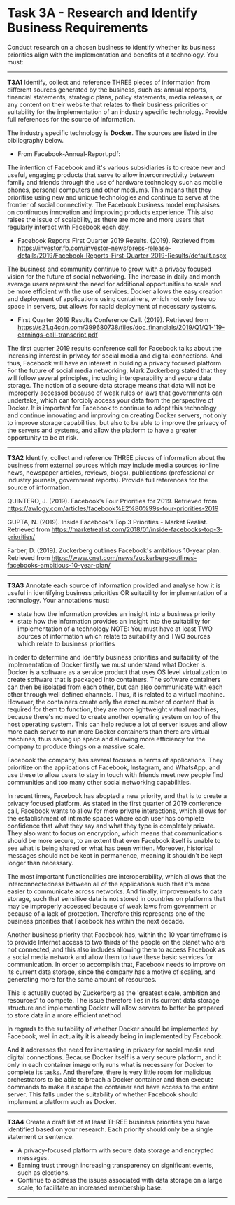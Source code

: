 # Task 3A - Research and Identify Business Requirements

Conduct research on a chosen business to identify whether its business priorities align with the implementation and benefits of a technology. You must:

-----------------------------------------------

**T3A1** Identify, collect and reference THREE pieces of information from different sources generated by the business, such as: annual reports, financial statements, strategic plans, policy statements, media releases, or any content on their website that relates to their business priorities or suitability for the implementation of an industry specific technology. Provide full references for the source of information.

The industry specific technology is **Docker**. The sources are listed in the bibliography below.

 - From Facebook-Annual-Report.pdf: 

The intention of Facebook and it's various subsidiaries is to create new and useful, engaging products that serve to allow interconnectivity between family and friends through the use of hardware technology such as mobile phones, personal computers and other mediums. This means that they prioritise using new and unique technologies and continue to serve at the frontier of social connectivity. The Facebook business model emphasises on continuous innovation and improving products experience. This also raises the issue of scalability, as there are more and more users that regularly interact with Facebook each day.

 - Facebook Reports First Quarter 2019 Results. (2019). Retrieved from https://investor.fb.com/investor-news/press-release-details/2019/Facebook-Reports-First-Quarter-2019-Results/default.aspx

The business and community continue to grow, with a privacy focused vision for the future of social networking. The increase in daily and month average users represent the need for additional opportunities to scale and be more efficient with the use of services. Docker allows the easy creation and deployment of applications using containers, which not only free up space in servers, but allows for rapid deployment of necessary systems.

 - First Quarter 2019 Results Conference Call. (2019). Retrieved from https://s21.q4cdn.com/399680738/files/doc_financials/2019/Q1/Q1-'19-earnings-call-transcript.pdf

The first quarter 2019 results conference call for Facebook talks about the increasing interest in privacy for social media and digital connections. And thus, Facebook will have an interest in building a privacy focused platform. For the future of social media networking, Mark Zuckerberg stated that they will follow several principles, including interoperability and secure data storage. The notion of a secure data storage means that data will not be improperly accessed because of weak rules or laws that governments can undertake, which can forcibly access your data from the perspective of Docker. It is important for Facebook to continue to adopt this technology and continue innovating and improving on creating Docker servers, not only to improve storage capabilities, but also to be able to improve the privacy of the servers and systems, and allow the platform to have a greater opportunity to be at risk.

-----------------------------------------------

**T3A2** Identify, collect and reference THREE pieces of information about the business from external sources which may include media sources (online news, newspaper articles, reviews, blogs), publications (professional or industry journals, government reports). Provide full references for the source of information.

QUINTERO, J. (2019). Facebook’s Four Priorities for 2019. Retrieved from https://awlogy.com/articles/facebook%E2%80%99s-four-priorities-2019

GUPTA, N. (2019). Inside Facebook’s Top 3 Priorities - Market Realist. Retrieved from https://marketrealist.com/2018/01/inside-facebooks-top-3-priorities/

Farber, D. (2019). Zuckerberg outlines Facebook's ambitious 10-year plan. Retrieved from https://www.cnet.com/news/zuckerberg-outlines-facebooks-ambitious-10-year-plan/

-----------------------------------------------

**T3A3** Annotate each source of information provided and analyse how it is useful in identifying business priorities OR suitability for implementation of a technology. Your annotations must:
- state how the information provides an insight into a business priority
- state how the information provides an insight into the suitability for implementation of a technology
NOTE: You must have at least TWO sources of information which relate to suitability and TWO sources which relate to business priorities

In order to determine and identify business priorities and suitability of the implementation of Docker firstly we must understand what Docker is. Docker is a software as a service product that uses OS level virtualization to create software that is packaged into containers. The software containers can then be isolated from each other, but can also communicate with each other through well defined channels. Thus, it is related to a virtual machine. However, the containers create only the exact number of content that is required for them to function, they are more lightweight virtual machines, because there's no need to create another operating system on top of the host operating system. This can help reduce a lot of server issues and allow more each server to run more Docker containers than there are virtual machines, thus saving up space and allowing more efficiency for the company to produce things on a massive scale. 

Facebook the company, has several focuses in terms of applications. They prioritize on the applications of Facebook, Instagram, and WhatsApp, and use these to allow users to stay in touch with friends meet new people find communities and too many other social networking capabilities.

In recent times, Facebook has abopted a new priority, and that is to create a privacy focused platform. As stated in the first quarter of 2019 conference call, Facebook wants to allow for more private interactions, which allows for the establishment of intimate spaces where each user has complete confidence that what they say and what they type is completely private. They also want to focus on encryption, which means that communications should be more secure, to an extent that even Facebook itself is unable to see what is being shared or what has been written. Moreover, historical messages should not be kept in permanence, meaning it shouldn't be kept longer than necessary.

The most important functionalities are interoperability, which allows that the interconnectedness between all of the applications such that it's more easier to communicate across networks. And finally, improvements to data storage, such that sensitive data is not stored in countries on platforms that may be improperly accessed because of weak laws from government or because of a lack of protection. Therefore this represents one of the business priorities that Facebook has within the next decade.

Another business priority that Facebook has, within the 10 year timeframe is to provide Internet access to two thirds of the people on the planet who are not connected, and this also includes allowing them to access Facebook as a social media network and allow them to have these basic services for communication. In order to accomplish that, Facebook needs to improve on its current data storage, since the company has a motive of scaling, and generating more for the same amount of resources.

This is actually quoted by Zuckerberg as the 'greatest scale, ambition and resources' to compete. The issue therefore lies in its current data storage structure and implementing Docker will allow servers to better be prepared to store data in a more efficient method.

In regards to the suitability of whether Docker should be implemented by Facebook, well in actuality it is already being in implemented by Facebook.

And it addresses the need for increasing in privacy for social media and digital connections. Because Docker itself is a very secure platform, and it only in each container image only runs what is necessary for Docker to complete its tasks. And therefore, there is very little room for malicious orchestrators to be able to breach a Docker container and then execute commands to make it escape the container and have access to the entire server. This falls under the suitability of whether Facebook should implement a platform such as Docker.

------------------------------------------------

**T3A4** Create a draft list of at least THREE business priorities you have identified based on your research. Each priority should only be a single statement or sentence.

 - A privacy-focused platform with secure data storage and encrypted messages.
 - Earning trust through increasing transparency on significant events, such as elections.
 - Continue to address the issues associated with data storage on a large scale, to facilitate an increased membership base.

------------------------------------------------





